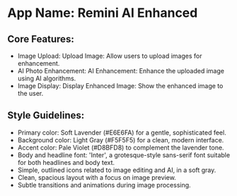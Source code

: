 # **App Name**: Remini AI Enhanced

## Core Features:

- Image Upload: Upload Image: Allow users to upload images for enhancement.
- AI Photo Enhancement: AI Enhancement: Enhance the uploaded image using AI algorithms.
- Image Display: Display Enhanced Image: Show the enhanced image to the user.

## Style Guidelines:

- Primary color: Soft Lavender (#E6E6FA) for a gentle, sophisticated feel.
- Background color: Light Gray (#F5F5F5) for a clean, modern interface.
- Accent color: Pale Violet (#D8BFD8) to complement the lavender tone.
- Body and headline font: 'Inter', a grotesque-style sans-serif font suitable for both headlines and body text.
- Simple, outlined icons related to image editing and AI, in a soft gray.
- Clean, spacious layout with a focus on image preview.
- Subtle transitions and animations during image processing.